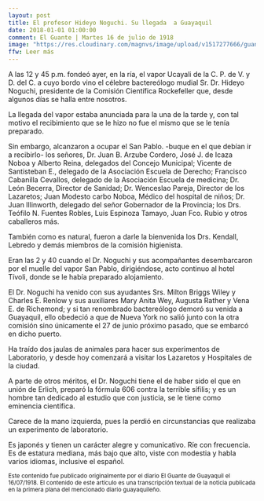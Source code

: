 ```yaml
---
layout: post
title: El profesor Hideyo Noguchi. Su llegada  a Guayaquil
date: 2018-01-01 01:00:00
comment: El Guante | Martes 16 de julio de 1918
image: "https://res.cloudinary.com/magnvs/image/upload/v1517277666/guante11_f0q7ue.jpg"
ffw: Leer más
---
```


A las 12 y 45 p.m. fondeó ayer, en la ría, el vapor Ucayali de la C. P. de V. y D. del C. a cuyo bordo vino el célebre bactereólogo mudial Sr. Dr. Hideyo Noguchi, presidente de la Comisión Científica Rockefeller que, desde algunos días se halla entre nosotros.

La llegada del vapor estaba anunciada para la una de la tarde y, con tal motivo el recibimiento que se le hizo no fue el mismo que se le tenía preparado.

Sin embargo, alcanzaron a ocupar el San Pablo. -buque en el que debían ir a recibirlo- los señores, Dr. Juan B. Arzube Cordero, José J. de Icaza Noboa y Alberto Reina, delegados del Concejo Municipal; Vicente de Santisteban E., delegado de la Asociación Escuela de Derecho; Francisco Cabanilla Cevallos, delegado de la Asociación Escuela de medicina; Dr. León Becerra, Director de Sanidad; Dr. Wenceslao Pareja, Director de los Lazaretos; Juan Modesto carbo Noboa, Médico del hospital de niños; Dr. Juan Illinworth, delegado del señor Gobernador de la Provincia; los Drs. Teófilo N. Fuentes Robles, Luis Espinoza Tamayo, Juan Fco. Rubio y otros caballeros más.

También como es natural, fueron a darle la bienvenida los Drs. Kendall, Lebredo y demás miembros de la comisión higienista.

Eran las 2 y 40 cuando el Dr. Noguchi y sus acompañantes desembarcaron por el muelle del vapor San Pablo, dirigiéndose, acto continuo al hotel Tívoli, donde se le había preparado alojamiento.

El Dr. Noguchi ha venido con sus ayudantes Srs. Milton Briggs Wiley y Charles E. Renlow y sus auxiliares Mary Anita Wey, Augusta Rather y Vena E. de Richemond; y si tan renombrado bactereólogo demoró su venida a Guayaquil, ello obedeció a que de Nueva York no salió junto con la otra comisión sino únicamente el 27 de junio próximo pasado, que se embarcó en dicho puerto.

Ha traído dos jaulas de animales para hacer sus experimentos de Laboratorio, y desde hoy comenzará a visitar los Lazaretos y Hospitales de la ciudad.

A parte de otros méritos, el Dr. Noguchi tiene el de haber sido el que en unión de Erlich, preparó la fórmula 606 contra la terrible sífilis; y es un hombre tan dedicado al estudio que con justicia, se le tiene como eminencia científica.

Carece de la mano izquierda, pues la perdió en circunstancias que realizaba un experimento de laboratorio.

Es japonés y tienen un carácter alegre y comunicativo. Ríe con frecuencia. Es de estatura mediana, más bajo que alto, viste con modestia y habla varios idiomas, inclusive el español.

<small>Este contenido fue publicado originalmente por el diario El Guante de Guayaquil el 16/07/1918. El contenido de este artículo es una transcripción textual de la noticia publicada en la primera plana del mencionado diario guayaquileño.</small>
